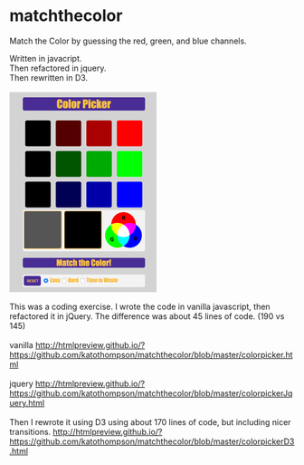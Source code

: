 # matchthecolor
Match the Color by guessing the red, green, and blue channels.

Written in javacript.<br>
Then refactored in jquery.<br>
Then rewritten in D3.<br>
<br>
![Match the Color Screenshot](/ColorPickerScreenshot.png?raw=true "Match the Color Screenshot")<br>

This was a coding exercise. I wrote the code in vanilla javascript, then refactored it in jQuery.
The difference was about 45 lines of code. (190 vs 145)
<br><br>
vanilla
http://htmlpreview.github.io/?https://github.com/katothompson/matchthecolor/blob/master/colorpicker.html
<br><br>
jquery
http://htmlpreview.github.io/?https://github.com/katothompson/matchthecolor/blob/master/colorpickerJquery.html
<br><br>
Then I rewrote it using D3 using about 170 lines of code, but including nicer transitions.
http://htmlpreview.github.io/?https://github.com/katothompson/matchthecolor/blob/master/colorpickerD3.html
